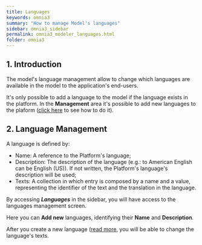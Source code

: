 ```yaml
---
title: Languages
keywords: omnia3
summary: "How to manage Model's languages"
sidebar: omnia3_sidebar
permalink: omnia3_modeler_languages.html
folder: omnia3
---
```



## 1. Introduction

The model's language management allow to change which languages are available in the model to the application's end-users.

It's only possible to add a language to the model if the language exists in the platform.
In the __Management__ area it's possible to add new languages to the plaform ([click here](omnia3_modeler_languagetranslator.html) to see how to do it).


## 2. Language Management

A language is defined by:
* Name: A reference to the Platform's language;
* Description: The description of the language (e.g.: to American English can be English (US)). If not written, the Platform's language's description will be used;
* Texts: A collection in which entry is composed by a name and a value, representing the identifier of the text and the translation in the language.
 
By accessing **_Languages_** in the sidebar, you will have access to the languages management screen.

Here you can **Add new** languages, identifying their **Name** and **Description**.

After you create a new language ([read more](omnia3_modeler_languagetranslator.html), you will be able to change the language's texts.
